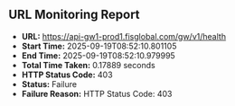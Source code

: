 ## URL Monitoring Report

- **URL:** https://api-gw1-prod1.fisglobal.com/gw/v1/health
- **Start Time:** 2025-09-19T08:52:10.801105
- **End Time:** 2025-09-19T08:52:10.979995
- **Total Time Taken:** 0.17889 seconds
- **HTTP Status Code:** 403
- **Status:** Failure
- **Failure Reason:** HTTP Status Code: 403

